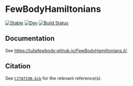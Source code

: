 # FewBodyHamiltonians

[![Stable](https://img.shields.io/badge/docs-stable-blue.svg)](https://JuliaFewBody.github.io/FewBodyHamiltonians.jl/stable/)
[![Dev](https://img.shields.io/badge/docs-dev-blue.svg)](https://JuliaFewBody.github.io/FewBodyHamiltonians.jl/dev/)
[![Build Status](https://github.com/JuliaFewBody/FewBodyHamiltonians.jl/actions/workflows/CI.yml/badge.svg?branch=main)](https://github.com/JuliaFewBody/FewBodyHamiltonians.jl/actions/workflows/CI.yml?query=branch%3Amain)

## Documentation

See https://juliafewbody.github.io/FewBodyHamiltonians.jl/.

## Citation

See [`CITATION.bib`](CITATION.bib) for the relevant reference(s).
